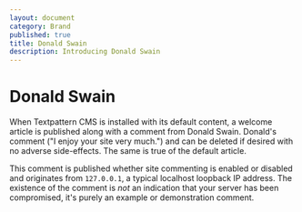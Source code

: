 ```yaml
---
layout: document
category: Brand
published: true
title: Donald Swain
description: Introducing Donald Swain
---
```


# Donald Swain

When Textpattern CMS is installed with its default content, a welcome article is published along with a comment from Donald Swain. Donald's comment ("I enjoy your site very much.") and can be deleted if desired with no adverse side-effects. The same is true of the default article.

This comment is published whether site commenting is enabled or disabled and originates from `127.0.0.1`, a typical localhost loopback IP address. The existence of the comment is *not* an indication that your server has been compromised, it's purely an example or demonstration comment.
